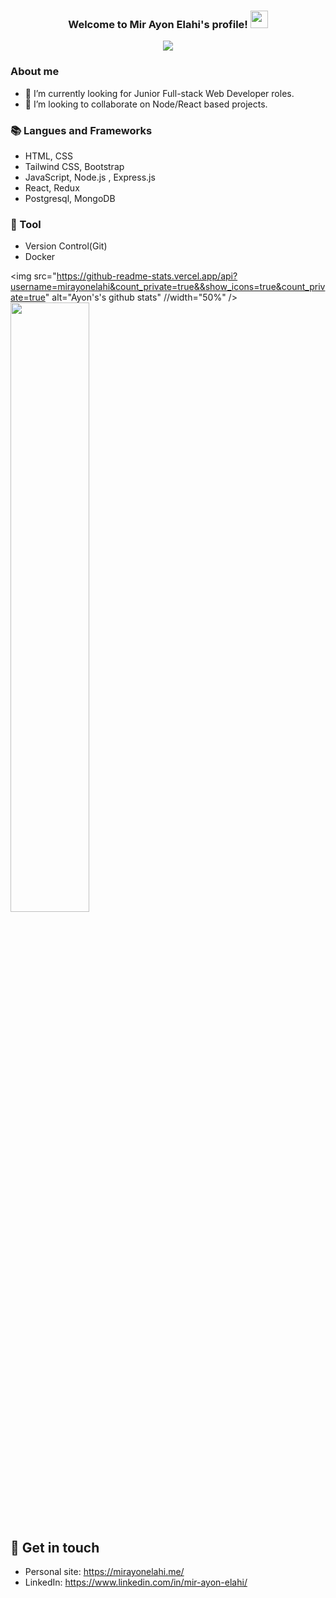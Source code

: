 <h3 align="center">
  Welcome to Mir Ayon Elahi's profile!
  <img src="https://media.giphy.com/media/hvRJCLFzcasrR4ia7z/giphy.gif" width="28">
</h3>

<!-- Typing SVG by DenverCoder1 - https://github.com/DenverCoder1/readme-typing-svg -->
<p align="center">
  <a href="https://github.com/DenverCoder1/readme-typing-svg"><img src="https://readme-typing-svg.herokuapp.com/?lines=Full-stack%20web%20developer;Always%20learning%20new%20things&font=Fira%20Code&center=true&width=440&height=45&color=f75c7e&vCenter=true&size=22"></a>
</p>

### About me
- 🔭 I’m currently looking for Junior Full-stack Web Developer roles.
- 👯 I’m looking to collaborate on Node/React based projects.

### 📚 Langues and Frameworks
- HTML, CSS
- Tailwind CSS, Bootstrap
- JavaScript, Node.js , Express.js
- React, Redux
- Postgresql, MongoDB

### 🔧 Tool
- Version Control(Git)
- Docker

<img src="https://github-readme-stats.vercel.app/api?username=mirayonelahi&count_private=true&&show_icons=true&count_private=true" alt="Ayon's's github stats" //width="50%" /><img src="https://github-readme-streak-stats.herokuapp.com/?user=mirayonelahi&theme=dark" width="50%" />
  
## 🔗 Get in touch
- Personal site: https://mirayonelahi.me/
- LinkedIn: https://www.linkedin.com/in/mir-ayon-elahi/
